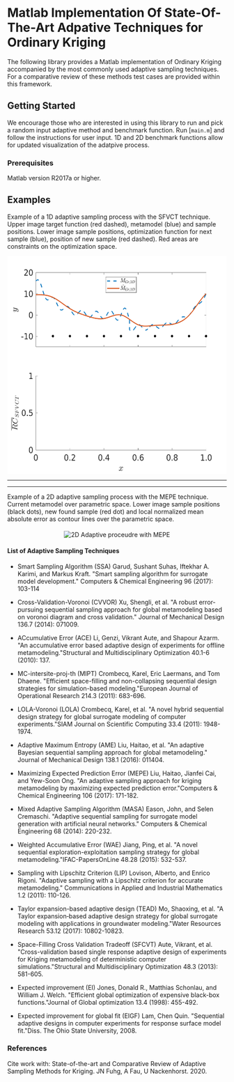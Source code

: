 # Matlab Implementation Of State-Of-The-Art Adpative Techniques for Ordinary Kriging

The following library provides a Matlab implementation of Ordinary Kriging accompanied by the most commonly used adaptive sampling techniques. For a comparative review of these methods test cases are provided within this framework.


## Getting Started

We encourage those who are interested in using this library to run and pick a random input adaptive method and benchmark function.
Run [`main.m`] and follow the instructions for user input. 1D and 2D benchmark functions allow for updated visualization of the adatpive process.


### Prerequisites

Matlab version R2017a or higher.


## Examples 


Example of a 1D adaptive sampling process with the SFVCT technique. Upper image target function (red dashed), metamodel (blue) and sample positions.
Lower image sample positions, optimization function for next sample (blue), position of new sample (red dashed). Red areas are constraints on the optimization space. 
<p align="center">
<img align="middle" src="docs/SFVCT_1d.gif" alt="1D Adaptive proceudre with SFVCT" width="550" height="500" />
</p>

---
---
Example of a 2D adaptive sampling process with the MEPE technique. Current metamodel over parametric space.
Lower image sample positions (black dots), new found sample (red dot) and local normalized mean absolute error as contour lines over the parametric space. 
<p align="center">
<img align="middle" src="docs/Eggholder_2d.gif" alt="2D Adaptive proceudre with MEPE" width="550" height="500" />
</p>

#### List of Adaptive Sampling Techniques

 - Smart Sampling Algorithm (SSA)
   Garud, Sushant Suhas, Iftekhar A. Karimi, and Markus Kraft. "Smart sampling algorithm for surrogate model development." Computers & Chemical Engineering 96 (2017): 103-114


 - Cross-Validation-Voronoi (CVVOR)
   Xu, Shengli, et al. "A robust error-pursuing sequential sampling approach for global metamodeling based on voronoi diagram and cross validation." Journal of Mechanical Design 136.7 (2014): 071009.


 - ACcumulative Error (ACE)
   Li, Genzi, Vikrant Aute, and Shapour Azarm. "An accumulative error based adaptive design of experiments for offline metamodeling."Structural and Multidisciplinary Optimization 40.1-6 (2010): 137.


 - MC-intersite-proj-th (MIPT)
   Crombecq, Karel, Eric Laermans, and Tom Dhaene. "Efficient space-filling and non-collapsing sequential design strategies for simulation-based modeling."European Journal of Operational Research 214.3 (2011): 683-696.


 - LOLA-Voronoi (LOLA)
   Crombecq, Karel, et al. "A novel hybrid sequential design strategy for global surrogate modeling of computer experiments."SIAM Journal on Scientific Computing 33.4 (2011): 1948-1974.


 - Adaptive Maximum Entropy (AME)
   Liu, Haitao, et al. "An adaptive Bayesian sequential sampling approach for global metamodeling." Journal of Mechanical Design 138.1 (2016): 011404.


 - Maximizing Expected Prediction Error (MEPE)
   Liu, Haitao, Jianfei Cai, and Yew-Soon Ong. "An adaptive sampling approach for kriging metamodeling by maximizing expected prediction error."Computers & Chemical Engineering 106 (2017): 171-182.


 - Mixed Adaptive Sampling Algorithm (MASA)
   Eason, John, and Selen Cremaschi. "Adaptive sequential sampling for surrogate model generation with artificial neural networks." Computers & Chemical Engineering 68 (2014): 220-232.


 - Weighted Accumulative Error (WAE)
   Jiang, Ping, et al. "A novel sequential exploration-exploitation sampling strategy for global metamodeling."IFAC-PapersOnLine 48.28 (2015): 532-537.


 - Sampling with Lipschitz Criterion (LIP)
   Lovison, Alberto, and Enrico Rigoni. "Adaptive sampling with a Lipschitz criterion for accurate metamodeling." Communications in Applied and Industrial Mathematics 1.2 (2011): 110-126.


 - Taylor expansion-based adaptive design (TEAD)
   Mo, Shaoxing, et al. "A Taylor expansion‐based adaptive design strategy for global surrogate modeling with applications in groundwater modeling."Water Resources Research 53.12 (2017): 10802-10823.


 - Space-Filling Cross Validation Tradeoff (SFCVT)
   Aute, Vikrant, et al. "Cross-validation based single response adaptive design of experiments for Kriging metamodeling of deterministic computer simulations."Structural and Multidisciplinary Optimization 48.3 (2013): 581-605.


 - Expected improvement (EI)
   Jones, Donald R., Matthias Schonlau, and William J. Welch. "Efficient global optimization of expensive black-box functions."Journal of Global optimization 13.4 (1998): 455-492.


 - Expected improvement for global fit (EIGF)
   Lam, Chen Quin. "Sequential adaptive designs in computer experiments for response surface model fit."Diss. The Ohio State University, 2008.



### References

Cite work with:
State-of-the-art and Comparative Review of Adaptive Sampling Methods for Kriging. JN Fuhg, A Fau, U Nackenhorst. 2020.
